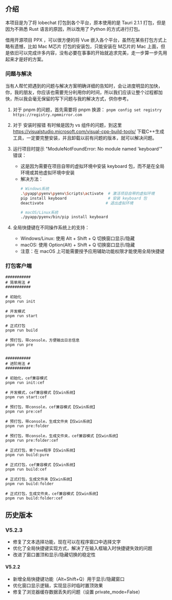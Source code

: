 ## 介绍

本项目是为了将 lobechat 打包到各个平台，原本使用的是 Tauri 2.1.1 打包，但是因为不熟悉 Rust 语言的原因，所以改用了 Python 的方式进行打包。

借用开源项目 PPX ，可以很方便的将 Vue 嵌入各个平台，虽然在某些打包方式上略有遗憾，比如 Mac M芯片 打包的安装包，只能安装在 M芯片的 Mac 上面，但是依旧可以完成许多内容，没有必要在事事的开始就追求完美，走一步算一步先用起来才是好的方案。

### 问题与解决
当有人帮忙把遇到的问题与解决方案明确详细的告知时，会让进度明显的加快，你，我的朋友，你应该也需要充分利用你的时间，所以我们应该让整个过程都加快，所以我会毫无保留的写下问题与我的解决方式，供你参考。
1. 对于 pnpm 的问题，首先需要将 pnpm 换源：
`pnpm config set registry https://registry.npmmirror.com `
2. 对于 安装时报错 有时候是因为 vs 组件的问题，到这里 https://visualstudio.microsoft.com/visual-cpp-build-tools/ 下载C++生成工具，一定要完整安装，并且卸载以前有问题的版本，就可以解决问题。

3. 运行项目时提示 "ModuleNotFoundError: No module named 'keyboard'" 错误：
   - 这是因为需要在项目自带的虚拟环境中安装 keyboard 包，而不是在全局环境或其他虚拟环境中安装
   - 解决方法：
     ```bash
     # Windows系统
     .\pyapp\pyenv\pyenv\Scripts\activate  # 激活项目自带的虚拟环境
     pip install keyboard                  # 安装 keyboard 包
     deactivate                           # 退出虚拟环境
     
     # macOS/Linux系统
     ./pyapp/pyenv/bin/pip install keyboard
     ```

4. 全局快捷键在不同操作系统上的支持：
   - Windows/Linux: 使用 Alt + Shift + Q 切换窗口显示/隐藏
   - macOS: 使用 Option(Alt) + Shift + Q 切换窗口显示/隐藏
   - 注意：在 macOS 上可能需要授予应用辅助功能权限才能使用全局快捷键

### 打包客户端

```
###########
# 简单用法 #
###########

# 初始化
pnpm run init

# 开发模式
pnpm run start

# 正式打包
pnpm run build

# 预打包，带console，方便输出日志信息
pnpm run pre


###########
# 进阶用法 #
###########

# 初始化，cef兼容模式
pnpm run init:cef

# 开发模式，cef兼容模式【仅win系统】
pnpm run start:cef

# 预打包，带console，cef兼容模式【仅win系统】
pnpm run pre:cef

# 预打包，带console，生成文件夹【仅win系统】
pnpm run pre:folder

# 预打包，带console，生成文件夹，cef兼容模式【仅win系统】
pnpm run pre:folder:cef

# 正式打包，单个exe程序【仅win系统】
pnpm run build:pure

# 正式打包，cef兼容模式【仅win系统】
pnpm run build:cef

# 正式打包，生成文件夹【仅win系统】
pnpm run build:folder

# 正式打包，生成文件夹，cef兼容模式【仅win系统】
pnpm run build:folder:cef
```

## 历史版本

### V5.2.3

- 修复了文本选择功能，现在可以在程序窗口中选择文字
- 优化了全局快捷键实现方式，解决了在输入框输入时快捷键失效的问题
- 改进了窗口置顶和显示/隐藏切换的稳定性

#### V5.2.2

- 新增全局快捷键功能（Alt+Shift+Q）用于显示/隐藏窗口
- 优化窗口显示逻辑，实现显示时临时置顶效果
- 修复了浏览器缓存数据丢失的问题（设置 private_mode=False）
